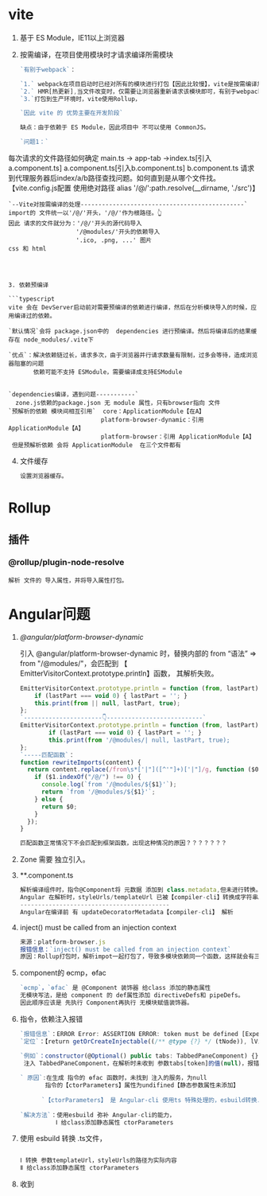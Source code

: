 # vite

1. 基于 ES Module，IE11以上浏览器

2. 按需编译，在项目使用模块时才请求编译所需模块

   ```typescript
   `有别于webpack`：
   
   `1.` webpack在项目启动时已经对所有的模块进行打包【因此比较慢】，vite是按需编译加载，在项目启动时不需要分析模块的依赖，不需要编      译，因此`启动非常快`，由于是按需加载，因此极大的缩减了编译时间，项目越复杂，模块越多，vite优势越明显
   `2.` HMR[热更新],当文件改变时，仅需要让浏览器重新请求该模块即可，有别于webpack需要把该模块的相关模块全部编译一次
   `3.`打包到生产环境时，vite使用Rollup，
   
   `因此 vite 的 优势主要在开发阶段`
   
   缺点：由于依赖于 ES Module，因此项目中 不可以使用 CommonJS。
   
   `问题1：`
 每次请求的文件路径如何确定
     main.ts -> app-tab ->index.ts[引入a.component.ts]
                          a.component.ts[引入b.component.ts]
                          b.component.ts
     请求到代理服务器后index/a/b路径查找问题。如何直到是从哪个文件找。
    【vite.config.js配置 使用绝对路径 alias '/@/':path.resolve(__dirname, './src')】
    
    
    `--Vite对按需编译的处理----------------------------------------------`
    import的 文件统一以'/@/'开头，'/@/'作为根路径。👆
    因此 请求的文件就分为：'/@/'开头的源代码导入
                       '/@modules/'开头的依赖导入
                       '.ico, .png, ...' 图片
    css 和 html                    
   ```
   
   
   
3. 依赖预编译

   ```typescript
   vite 会在 DevServer启动前对需要预编译的依赖进行编译，然后在分析模块导入的时候，应用编译过的依赖。
   
   `默认情况`会将 package.json中的  dependencies 进行预编译。然后将编译后的结果缓存在 node_modules/.vite下
   
   `优点`：解决依赖链过长，请求多次，由于浏览器并行请求数量有限制，过多会等待，造成浏览器阻塞的问题
          依赖可能不支持 ESModule，需要编译成支持ESModule
          
          
   `dependencies编译，遇到问题-----------`
     zone.js依赖的package.json 无 module 属性，只有browser指向 文件
   `预解析的依赖 模块间相互引用`  core：ApplicationModule【在A】
                             platform-browser-dynamic：引用 ApplicationModule【A】
                             platform-browser：引用 ApplicationModule【A】
    但是预解析依赖 会将 ApplicationModule  在三个文件都有                        
   ```

   

4. 文件缓存

   ```typescript
   设置浏览器缓存。
   
   ```


# Rollup

## 插件

### @rollup/plugin-node-resolve

```
解析 文件的 导入属性，并将导入属性打包。
```

# Angular问题

1. *@angular/platform-browser-dynamic*

   引入 @angular/platform-browser-dynamic 时，替换内部的 from “语法” => from "/@modules/"，会匹配到 【 EmitterVisitorContext.prototype.println】函数， 其解析失败。

   ```typescript
   EmitterVisitorContext.prototype.println = function (from, lastPart) {
       if (lastPart === void 0) { lastPart = ''; }
       this.print(from || null, lastPart, true);
   };
   `----------------------👇---------------------------`
   EmitterVisitorContext.prototype.println = function (from, lastPart) {
           if (lastPart === void 0) { lastPart = ''; }
           this.print(from '/@modules/| null, lastPart, true);
   };
   `-----匹配函数`：
   function rewriteImports(content) {
     return content.replace(/from\s*['|"]([^'"]+)['|"]/g, function ($0, $1) {
       if ($1.indexOf("/@/") !== 0) {
         console.log(`from '/@modules/${$1}'`);
         return `from '/@modules/${$1}'`;
       } else {
         return $0;
       }
     });
   }
   
   匹配函数正常情况下不会匹配到框架函数，出现这种情况的原因？？？？？？？
   
   ```

   

2. Zone 需要 独立引入。

3. **.component.ts 

   ```typescript
   解析编译组件时，指令@Component将 元数据 添加到 class.metadata,但未进行转换。
   Angular 在解析时，styleUrls/templateUrl 已被【compiler-cli】转换成字符串。因此会报错
   ------------------------------------------
   Angular在编译前 有 updateDecoratorMetadata【compiler-cli】 解析
   ```

   

4. inject() must be called from an injection context

   ```typescript
   来源：platform-browser.js
   报错信息：`inject() must be called from an injection context`
   原因：Rollup打包时，解析impot一起打包了，导致多模块依赖同一个函数，这样就会有三个包，每个包都用同一个函数，使_currentInjector赋值未生效。。。。
   
   ```

   

5. component的 ɵcmp，ɵfac

   ```typescript
   `ɵcmp`，`ɵfac` 是 @Component 装饰器 给class 添加的静态属性
   无模块写法，是给 component 的 def属性添加 directiveDefs和 pipeDefs。
   因此顺序应该是 先执行 Component再执行 无模块赋值装饰器。
   
   ```

   

6. 指令，依赖注入报错

   ```typescript
   `报错信息`：ERROR Error: ASSERTION ERROR: token must be defined [Expected=> null != null <=Actual]
   `定位`：【return getOrCreateInjectable((/** @type {?} */ (tNode)), lView, resolveForwardRef(token), flags);】
   
   `例如`：constructor(@Optional() public tabs: TabbedPaneComponent) {}
    注入 TabbedPaneComponent，在解析时未收到 参数tabs[token]的值(null)，报错
    
   ` 原因`:在生成 指令的 ɵfac 函数时，未找到 注入的服务，为null
          指令的【ctorParameters】属性为undifined【静态参数属性未添加】
          
         `【ctorParameters】 是 Angular-cli 使用ts 特殊处理的，esbuild转换.ts文件会丢失`
          
   `解决方法`：使用esbuild 弥补 Angular-cli的能力，
             Ⅰ 给class添加静态属性 ctorParameters
   
   ```

   

7. 使用 esbuild 转换 .ts文件，

   ```typescript
   
   Ⅰ 转换 参数templateUrl，styleUrls的路径为实际内容
   Ⅱ 给class添加静态属性 ctorParameters
   ```

   

8. 收到

